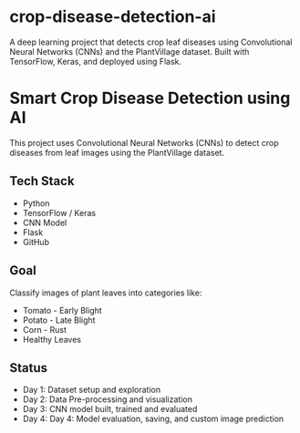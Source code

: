 # crop-disease-detection-ai
A deep learning project that detects crop leaf diseases using Convolutional Neural Networks (CNNs) and the PlantVillage dataset. Built with TensorFlow, Keras, and deployed using Flask.

# Smart Crop Disease Detection using AI
This project uses Convolutional Neural Networks (CNNs) to detect crop diseases from leaf images using the PlantVillage dataset.

## Tech Stack
- Python
- TensorFlow / Keras
- CNN Model
- Flask
- GitHub

## Goal
Classify images of plant leaves into categories like:
- Tomato - Early Blight
- Potato - Late Blight
- Corn - Rust
- Healthy Leaves

## Status
- Day 1: Dataset setup and exploration
- Day 2: Data Pre-processing and visualization
- Day 3: CNN model built, trained and evaluated
- Day 4: Day 4: Model evaluation, saving, and custom image prediction
